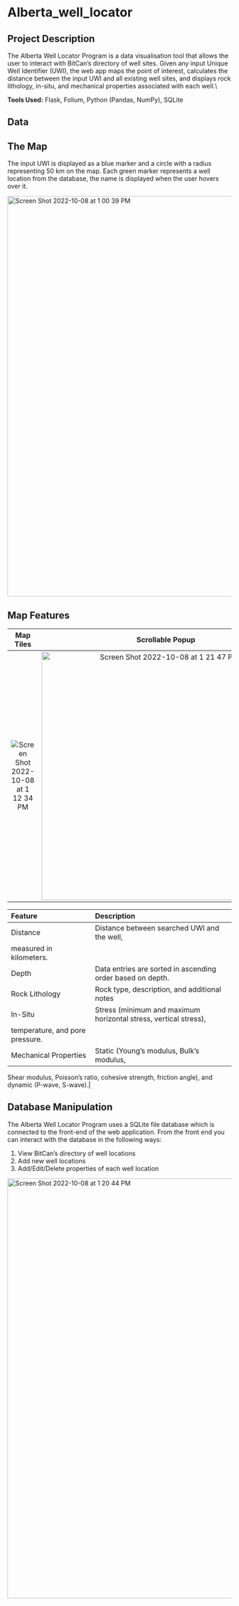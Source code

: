 # Alberta_well_locator

## Project Description
The Alberta Well Locator Program is a data visualisation tool that allows the user to interact with BitCan’s directory of well sites. Given any input Unique Well Identifier (UWI), the web app maps the point of interest, calculates the distance between the input UWI and all existing well sites, and displays rock lithology, in-situ, and mechanical properties associated with each well.\

**Tools Used:** Flask, Folium, Python (Pandas, NumPy), SQLite

## Data

## The Map
The input UWI is displayed as a blue marker and a circle with a radius representing 50 km on the map. Each green marker represents a well location from the database, the name is displayed when the user hovers over it.

<img width="900" alt="Screen Shot 2022-10-08 at 1 00 39 PM" src="https://user-images.githubusercontent.com/105069660/194726200-ab1a18fe-36db-47f8-ae84-11f874604b73.png">

## Map Features
Map Tiles            |  Scrollable Popup
:-------------------------:|:-------------------------:
![Screen Shot 2022-10-08 at 1 12 34 PM](https://user-images.githubusercontent.com/105069660/194726245-01260241-30ec-4fc1-bf81-6f839bb6b15c.png  ) |  <img width="558" alt="Screen Shot 2022-10-08 at 1 21 47 PM" src="https://user-images.githubusercontent.com/105069660/194726548-11512bbe-1593-46d2-857b-dc1870625048.png">

| Feature  | Description |
| :------------- | :------------- |
| Distance | Distance between searched UWI and the well, 
measured in kilometers.|
| Depth  | Data entries are sorted in ascending order based on depth.|
| Rock Lithology  | Rock type, description, and additional notes |
| In-Situ  | Stress (minimum and maximum horizontal stress, vertical stress), 
temperature, and pore pressure.|
| Mechanical Properties  | Static (Young’s modulus, Bulk’s modulus, 
Shear modulus, Poisson’s ratio, cohesive strength, friction angle), 
and dynamic (P-wave, S-wave).|

## Database Manipulation

The Alberta Well Locator Program uses a SQLite file database which is connected to the front-end of the web application. From the front end you can interact with the database in the following ways:

1.	View BitCan’s directory of well locations
2.	Add new well locations
3.	Add/Edit/Delete properties of each well location

<img width="944" alt="Screen Shot 2022-10-08 at 1 20 44 PM" src="https://user-images.githubusercontent.com/105069660/194726516-34a14c1f-6a3f-484d-980a-d862f0898fc5.png">


